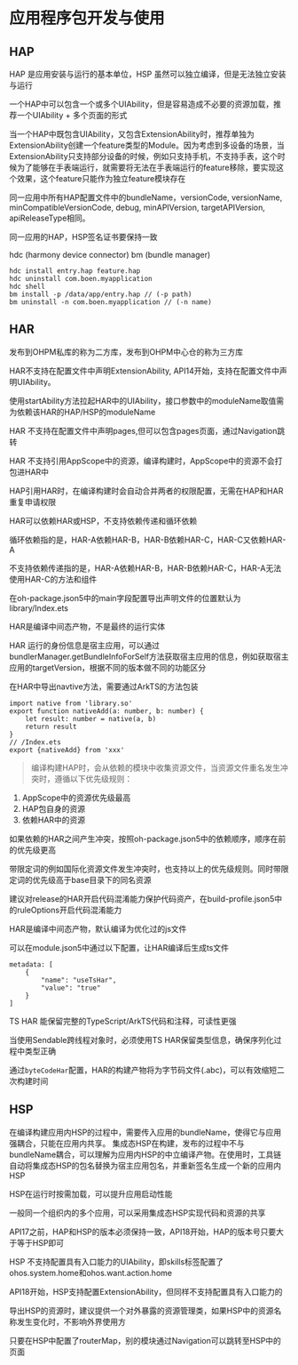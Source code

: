 # 应用程序包开发与使用

## HAP

HAP 是应用安装与运行的基本单位，HSP 虽然可以独立编译，但是无法独立安装与运行

一个HAP中可以包含一个或多个UIAbility，但是容易造成不必要的资源加载，推荐一个UIAbility + 多个页面的形式

当一个HAP中既包含UIAbility，又包含ExtensionAbility时，推荐单独为ExtensionAbility创建一个feature类型的Module。因为考虑到多设备的场景，当ExtensionAbility只支持部分设备的时候，例如只支持手机，不支持手表，这个时候为了能够在手表端运行，就需要将无法在手表端运行的feature移除，要实现这个效果，这个feature只能作为独立feature模块存在

同一应用中所有HAP配置文件中的bundleName，versionCode, versionName, minCompatibleVersionCode, debug, minAPIVersion, targetAPIVersion, apiReleaseType相同。

同一应用的HAP，HSP签名证书要保持一致

hdc (harmony device connector)
bm (bundle manager)
```
hdc install entry.hap feature.hap
hdc uninstall com.boen.myapplication
hdc shell
bm install -p /data/app/entry.hap // (-p path)
bm uninstall -n com.boen.myapplication // (-n name)
```

## HAR

发布到OHPM私库的称为二方库，发布到OHPM中心仓的称为三方库

HAR不支持在配置文件中声明ExtensionAbility, API14开始，支持在配置文件中声明UIAbility。

使用startAbility方法拉起HAR中的UIAbility，接口参数中的moduleName取值需为依赖该HAR的HAP/HSP的moduleName

HAR 不支持在配置文件中声明pages,但可以包含pages页面，通过Navigation跳转

HAR 不支持引用AppScope中的资源，编译构建时，AppScope中的资源不会打包进HAR中

HAP引用HAR时，在编译构建时会自动合并两者的权限配置，无需在HAP和HAR重复申请权限

HAR可以依赖HAR或HSP，不支持依赖传递和循环依赖

循环依赖指的是，HAR-A依赖HAR-B，HAR-B依赖HAR-C，HAR-C又依赖HAR-A

不支持依赖传递指的是，HAR-A依赖HAR-B，HAR-B依赖HAR-C，HAR-A无法使用HAR-C的方法和组件

在oh-package.json5中的main字段配置导出声明文件的位置默认为library/Index.ets

HAR是编译中间态产物，不是最终的运行实体

HAR 运行的身份信息是宿主应用，可以通过bundlerManager.getBundleInfoForSelf方法获取宿主应用的信息，例如获取宿主应用的targetVersion，根据不同的版本做不同的功能区分

在HAR中导出navtive方法，需要通过ArkTS的方法包装
```
import native from 'library.so'
export function nativeAdd(a: number, b: number) {
    let result: number = native(a, b)
    return result
}
// /Index.ets
export {nativeAdd} from 'xxx'
```

> 编译构建HAP时，会从依赖的模块中收集资源文件，当资源文件重名发生冲突时，遵循以下优先级规则：

1. AppScope中的资源优先级最高
2. HAP包自身的资源
3. 依赖HAR中的资源

如果依赖的HAR之间产生冲突，按照oh-package.json5中的依赖顺序，顺序在前的优先级更高

带限定词的例如国际化资源文件发生冲突时，也支持以上的优先级规则。同时带限定词的优先级高于base目录下的同名资源

建议对release的HAR开启代码混淆能力保护代码资产，在build-profile.json5中的ruleOptions开启代码混淆能力

HAR是编译中间态产物，默认编译为优化过的js文件

可以在module.json5中通过以下配置，让HAR编译后生成ts文件
```
metadata: [
    {
        "name": "useTsHar",
        "value": "true"
    }
]
```

TS HAR 能保留完整的TypeScript/ArkTS代码和注释，可读性更强

当使用Sendable跨线程对象时，必须使用TS HAR保留类型信息，确保序列化过程中类型正确

通过`byteCodeHar`配置，HAR的构建产物将为字节码文件(.abc)，可以有效缩短二次构建时间

## HSP

在编译构建应用内HSP的过程中，需要传入应用的bundleName，使得它与应用强耦合，只能在应用内共享。
集成态HSP在构建，发布的过程中不与bundleName耦合，可以理解为应用内HSP的中立编译产物。在使用时，工具链自动将集成态HSP的包名替换为宿主应用包名，并重新签名生成一个新的应用内HSP

HSP在运行时按需加载，可以提升应用启动性能

一般同一个组织内的多个应用，可以采用集成态HSP实现代码和资源的共享

API17之前，HAP和HSP的版本必须保持一致，API18开始，HAP的版本号只要大于等于HSP即可

HSP 不支持配置具有入口能力的UIAbility，即skills标签配置了ohos.system.home和ohos.want.action.home

API18开始，HSP支持配置ExtensionAbility，但同样不支持配置具有入口能力的

导出HSP的资源时，建议提供一个对外暴露的资源管理类，如果HSP中的资源名称发生变化时，不影响外界使用方

只要在HSP中配置了routerMap，别的模块通过Navigation可以跳转至HSP中的页面
